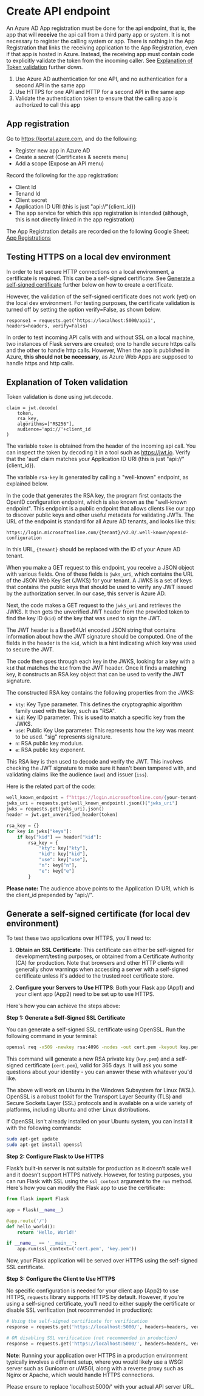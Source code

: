 # Create API endpoint

An Azure AD App registration must be done for the api endpoint, that is, the app that will **receive** the api call from a third party app or system.  It is not necessary to register the calling system or app.  There is nothing in the App Registration that links the receiving application to the App Registration, even if that app is hosted in Azure. Instead, the receiving app must contain code to explicitly validate the token from the incoming caller.  See [Explanation of Token validation](#explanation-of-token-validation) further down.

1. Use Azure AD authentication for one API, and no authentication for a second API in the same app
2. Use HTTPS for one API and HTTP for a second API in the same app
3. Validate the authentication token to ensure that the calling app is authorized to call this app

## App registration
Go to https://portal.azure.com, and do the following:
- Register new app in Azure AD
- Create a secret (Certificates & secrets menu)
- Add a scope (Expose an API menu)

Record the following for the app registration:
- Client Id
- Tenand Id
- Client secret
- Application ID URI (this is just "api://"{client_id})
- The app service for which this app registration is intended (although, this is not directly linked in the app registration)

The App Registration details are recorded on the following Google Sheet: [App Registrations](https://docs.google.com/spreadsheets/d/1VFr30rHDllmXOEfnDAjpbr5-WnjVFbSDuD1ZhHM5dA8/edit#gid=0)

## Testing HTTPS on a local dev environment
In order to test secure HTTP connections on a local environment, a certificate is required.  This can be a self-signed certificate.  See [Generate a self-signed certificate](#generate-self-signed-certificate) further below on how to create a certificate.

However, the validation of the self-signed certificate does not work (yet) on the local dev environment.  For testing purposes, the certificate validation is turned off by setting the option verify=False, as shown below.

```
response1 = requests.get('https://localhost:5000/api1', headers=headers, verify=False)
```

In order to test incoming API calls with and without SSL on a local machine, two instances of Flask servers are created; one to handle secure https calls and the other to handle http calls.  However, When the app is published in Azure, **this should not be necessary**, as Azure Web Apps are supposed to handle https and http calls.

<h2 id="explanation-of-token-validation">
  Explanation of Token validation
</h2>
Token validation is done using jwt.decode.

```
claim = jwt.decode(
    token,
    rsa_key,
    algorithms=["RS256"],
    audience='api://'+client_id
)
```
The variable `token` is obtained from the header of the incoming api call.  You can inspect the token by decoding it in a tool such as https://jwt.io. Verify that the 'aud' claim matches your Application ID URI (this is just "api://"{client_id}).

The variable `rsa-key` is generated by calling a "well-known" endpoint, as explained below.

In the code that generates the RSA key, the program first contacts the OpenID configuration endpoint, which is also known as the "well-known endpoint". This endpoint is a public endpoint that allows clients like our app to discover public keys and other useful metadata for validating JWTs. The URL of the endpoint is standard for all Azure AD tenants, and looks like this:

`https://login.microsoftonline.com/{tenant}/v2.0/.well-known/openid-configuration`

In this URL, `{tenant}` should be replaced with the ID of your Azure AD tenant.

When you make a GET request to this endpoint, you receive a JSON object with various fields. One of these fields is `jwks_uri`, which contains the URL of the JSON Web Key Set (JWKS) for your tenant. A JWKS is a set of keys that contains the public keys that should be used to verify any JWT issued by the authorization server. In our case, this server is Azure AD.

Next, the code makes a GET request to the `jwks_uri` and retrieves the JWKS. It then gets the unverified JWT header from the provided token to find the key ID (`kid`) of the key that was used to sign the JWT. 

The JWT header is a Base64Url encoded JSON string that contains information about how the JWT signature should be computed. One of the fields in the header is the `kid`, which is a hint indicating which key was used to secure the JWT. 

The code then goes through each key in the JWKS, looking for a key with a `kid` that matches the `kid` from the JWT header. Once it finds a matching key, it constructs an RSA key object that can be used to verify the JWT signature.

The constructed RSA key contains the following properties from the JWKS:

- `kty`: Key Type parameter. This defines the cryptographic algorithm family used with the key, such as "RSA".
- `kid`: Key ID parameter. This is used to match a specific key from the JWKS.
- `use`: Public Key Use parameter. This represents how the key was meant to be used. "sig" represents signature.
- `n`: RSA public key modulus.
- `e`: RSA public key exponent.

This RSA key is then used to decode and verify the JWT. This involves checking the JWT signature to make sure it hasn't been tampered with, and validating claims like the audience (`aud`) and issuer (`iss`). 

Here is the related part of the code:

```python
well_known_endpoint = f"https://login.microsoftonline.com/{your-tenant-id}/v2.0/.well-known/openid-configuration"
jwks_uri = requests.get(well_known_endpoint).json()["jwks_uri"]
jwks = requests.get(jwks_uri).json()
header = jwt.get_unverified_header(token)

rsa_key = {}
for key in jwks["keys"]:
    if key["kid"] == header["kid"]:
        rsa_key = {
            "kty": key["kty"],
            "kid": key["kid"],
            "use": key["use"],
            "n": key["n"],
            "e": key["e"]
        }
```

**Please note:** The audience above points to the Application ID URI, which is the client_id prepended by "api://".

<h2 id="generate-self-signed-certificate">
  Generate a self-signed certificate (for local dev environment)
</h2>

To test these two applications over HTTPS, you'll need to:

1. **Obtain an SSL Certificate**: This certificate can either be self-signed for development/testing purposes, or obtained from a Certificate Authority (CA) for production. Note that browsers and other HTTP clients will generally show warnings when accessing a server with a self-signed certificate unless it's added to the trusted root certificate store.

2. **Configure your Servers to Use HTTPS**: Both your Flask app (App1) and your client app (App2) need to be set up to use HTTPS.

Here's how you can achieve the steps above:

**Step 1: Generate a Self-Signed SSL Certificate**

You can generate a self-signed SSL certificate using OpenSSL. Run the following command in your terminal:

```bash
openssl req -x509 -newkey rsa:4096 -nodes -out cert.pem -keyout key.pem -days 365
```

This command will generate a new RSA private key (`key.pem`) and a self-signed certificate (`cert.pem`), valid for 365 days. It will ask you some questions about your identity - you can answer these with whatever you'd like.

The above will work on Ubuntu in the Windows Subsystem for Linux (WSL). OpenSSL is a robust toolkit for the Transport Layer Security (TLS) and Secure Sockets Layer (SSL) protocols and is available on a wide variety of platforms, including Ubuntu and other Linux distributions.

If OpenSSL isn't already installed on your Ubuntu system, you can install it with the following commands:

```bash
sudo apt-get update
sudo apt-get install openssl
```

**Step 2: Configure Flask to Use HTTPS**

Flask’s built-in server is not suitable for production as it doesn’t scale well and it doesn’t support HTTPS natively. However, for testing purposes, you can run Flask with SSL using the `ssl_context` argument to the `run` method. Here's how you can modify the Flask app to use the certificate:

```python
from flask import Flask

app = Flask(__name__)

@app.route('/')
def hello_world():
    return 'Hello, World!'

if __name__ == '__main__':
    app.run(ssl_context=('cert.pem', 'key.pem'))
```

Now, your Flask application will be served over HTTPS using the self-signed SSL certificate.

**Step 3: Configure the Client to Use HTTPS**

No specific configuration is needed for your client app (App2) to use HTTPS, `requests` library supports HTTPS by default. However, if you're using a self-signed certificate, you'll need to either supply the certificate or disable SSL verification (not recommended in production):

```python
# Using the self-signed certificate for verification
response = requests.get('https://localhost:5000/', headers=headers, verify='cert.pem')

# OR disabling SSL verification (not recommended in production)
response = requests.get('https://localhost:5000/', headers=headers, verify=False)
```

**Note**: Running your application over HTTPS in a production environment typically involves a different setup, where you would likely use a WSGI server such as Gunicorn or uWSGI, along with a reverse proxy such as Nginx or Apache, which would handle HTTPS connections. 

Please ensure to replace 'localhost:5000/' with your actual API server URL.


